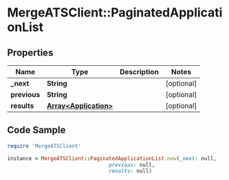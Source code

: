 # MergeATSClient::PaginatedApplicationList

## Properties

Name | Type | Description | Notes
------------ | ------------- | ------------- | -------------
**_next** | **String** |  | [optional] 
**previous** | **String** |  | [optional] 
**results** | [**Array&lt;Application&gt;**](Application.md) |  | [optional] 

## Code Sample

```ruby
require 'MergeATSClient'

instance = MergeATSClient::PaginatedApplicationList.new(_next: null,
                                 previous: null,
                                 results: null)
```


